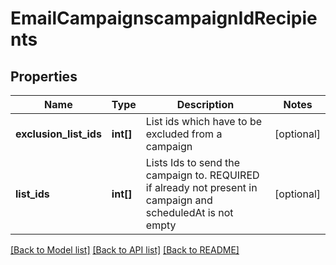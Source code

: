 # EmailCampaignscampaignIdRecipients

## Properties
Name | Type | Description | Notes
------------ | ------------- | ------------- | -------------
**exclusion_list_ids** | **int[]** | List ids which have to be excluded from a campaign | [optional] 
**list_ids** | **int[]** | Lists Ids to send the campaign to. REQUIRED if already not present in campaign and scheduledAt is not empty | [optional] 

[[Back to Model list]](../README.md#documentation-for-models) [[Back to API list]](../README.md#documentation-for-api-endpoints) [[Back to README]](../README.md)


